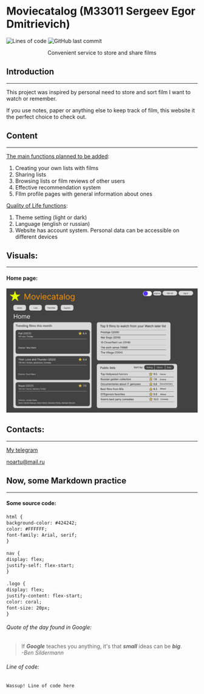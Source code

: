 Moviecatalog (M33011 Sergeev Egor Dmitrievich)
============
![Lines of code](https://img.shields.io/tokei/lines/GitHub/GTEgorss/GTEgorss_Web)
![GitHub last commit](https://img.shields.io/github/last-commit/GTEgorss/GTEgorss_Web)

<p style="text-align:center">Convenient service to store and share films</p>

Introduction
-------------
***
This project was inspired by personal need to store and sort 
film I want to watch or remember.

If you use notes, paper or anything else to keep track of 
film, this website it the perfect choice to check out.

Content
------------
---
<u>The main functions planned to be added</u>:
1) Creating your own lists with films
2) Sharing lists
3) Browsing lists or film reviews of other users
4) Effective recommendation system
5) FIlm profile pages with general information about ones

<u>Quality of Life functions</u>:
1. Theme setting (light or dark)
2. Language (english or russian)
3. Website has account system. Personal data can be 
accessible on different devices

Visuals:
-------
---
#### Home page:

![img_1.png](Content/img.png)

Contacts:
--------
---
[My telegram](https://t.me/GTEgorss)

<noartu@mail.ru>

Now, some Markdown practice
----------------------------
***
#### Some source code:
<pre><code>html {
background-color: #424242;
color: #FFFFFF;
font-family: Arial, serif;
}

nav {
display: flex;
justify-self: flex-start;
}

.logo {
display: flex;
justify-content: flex-start;
color: coral;
font-size: 20px;
}</code></pre>

###### Quote of the day found in Google:
>If ***Google*** teaches you anything, it's that ___small___ ideas 
>can be ___big___.</br>
><i>-Ben Sildermann</i>

###### Line of code:
`Wassup! Line of code here`